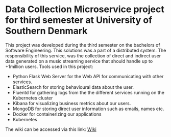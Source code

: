 # Data Collection Microservice project for third semester at University of Southern Denmark

This project was developed during the third semester on the bachelors of Software Engineering. This solutions was a part of a distributed system. The responsibility of this service, was the collection of direct and indirect user data generated on a music streaming service that should handle up to +1million users.
Tools used in this project:
- Python Flask Web Server for the Web API for communicating with other services.
- ElasticSearch for storing behavioural data about the user.
- Fluentd for gathering logs from the the different services running on the Kubernetes cluster
- Kibana for visualizing business metrics about our users.
- MongoDB for storing direct user information such as emails, names etc.
- Docker for containerizing our applications
- Kubernetes


The wiki can be accessed via this link: [Wiki](https://gitlab.sdu.dk/semester-project-e2021/team-05/template/-/wikis/home) 

